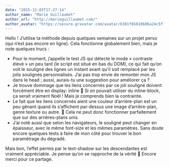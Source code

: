 ```yaml
---
date: "2015-12-03T17:27:14"
author_name: "Marie Guillaumet"
author_url: "http://marieguillaumet.com/"
author_avatar: "https://secure.gravatar.com/avatar/6381f65810606a24c5f7086d072342f2?s=48&d=mm&r=g"
---
```

Hello ! J’utilise ta méthode depuis quelques semaines sur un projet perso (qui n’est pas encore en ligne). Cela fonctionne globalement bien, mais je note quelques trucs&nbsp;:

* Pour le moment, j’appelle le test JS qui détecte le mode «&nbsp;contraste élevé&nbsp;» un peu tard (le script est situé en bas du DOM), ce qui fait qu’on voit le souligné des lignes un instant avant qu’il soit remplacé par les jolis soulignés personnalisés. J’ai pas trop envie de remonter mon JS dans le head&nbsp;; aussi, aurais-tu une suggestion pour améliorer ça&nbsp;?
* Je trouve dommage que les liens concernés par ce joli souligné doivent forcément être en display: inline 🙁 Si on pouvait utiliser du inline-block, ça serait vraiment Noël&nbsp;! Mais je comprends bien la contrainte.
* Le fait que les liens concernés aient une couleur d’arrière-plan est un peu gênant quand ils s’affichent par-dessus une image d’arrière-plan, genre texture ou autre. 🙁 Cela ne peut donc fonctionner parfaitement que sur des arrières-plans unis.
* J’ai noté aussi que selon les navigateurs, le souligné peut changer en épaisseur, avec le même font-size et les mêmes paramètres. Sans doute encore quelques tests à faire de mon côté pour trouver le bon paramétrage du dégradé.

Mais bon, l’effet permis par le text-shadow sur les descendantes est vraiment appréciable. Je pense qu’on se rapproche de la vérité 🙂 Encore merci pour ce partage.